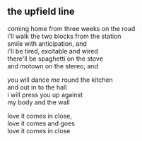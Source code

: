 ## the upfield line

coming home from three weeks on the road  
i'll walk the two blocks from the station  
smile with anticipation, and  
i'll be tired, excitable and wired  
there'll be spaghetti on the stove  
and motown on the stereo, and

you will dance me round the kitchen  
and out in to the hall  
i will press you up against  
my body and the wall

love it comes in close,  
love it comes and goes  
love it comes in close
